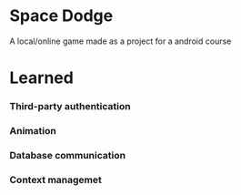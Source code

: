 # Space Dodge
A local/online game made as a project for a android course
# Learned
### Third-party authentication
### Animation
### Database communication
### Context managemet
